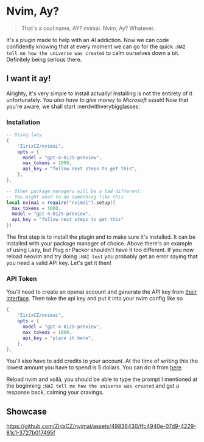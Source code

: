 # Nvim, Ay?

> That's a cool name, AY? nvimai. Nvim, Ay? Whatever.

It's a plugin made to help with an AI addiction. Now we can code confidently knowing that at every moment we can go for the quick `:NAI tell me how the universe was created` to calm ourselves down a bit. Definitely being serious there.

## I want it ay!

Alrighty, it's very simple to install actually! Installing is not the entirety of it unfortunately. _You also have to give money to Microsoft_ ssssh! Now that you're aware, we shall start :nerdwithverybigglasses:

### Installation

```lua
-- Using lazy
{
    "ZirixCZ/nvimai",
    opts = {
      model = "gpt-4-0125-preview",
      max_tokens = 1000,
      api_key = "follow next steps to get this",
    },
},

-- Other package managers will be a tad different.
-- You might need to do something like this
local nvimai = require("nvimai").setup({
  max_tokens = 1000,
  model = "gpt-4-0125-preview",
  api_key = "follow next steps to get this"
})
```

The first step is to install the plugin and to make sure it's installed. It can be installed with your package manager of choice. Above there's an example of using Lazy, but Plug or Packer shouldn't have it too different.
If you now reload neovim and try doing `:NAI test` you probably get an error saying that you need a valid API key. Let's get it then!

### API Token

You'll need to create an openai account and generate the API key from [their interface](https://platform.openai.com/api-keys). Then take the api key and put it into your nvim config like so

```lua
{
    "ZirixCZ/nvimai",
    opts = {
      model = "gpt-4-0125-preview",
      max_tokens = 1000,
      api_key = "place it here",
    },
},
```

You'll also have to add credits to your account. At the time of writing this the lowest amount you have to spend is 5 dollars. You can do it from [here](https://platform.openai.com/account/billing/overview).

Reload nvim and voilà, you should be able to type the prompt I mentioned at the beginning `:NAI tell me how the universe was created` and get a response back, calming your cravings.

## Showcase 

https://github.com/ZirixCZ/nvimai/assets/49836430/ffc4940e-07d9-4229-81c1-3727b017495f

